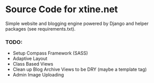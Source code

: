 # Source Code for xtine.net #

Simple website and blogging engine powered by Django and helper packages (see requirements.txt).

### TODO: ###
* Setup Compass Framework (SASS)
* Adaptive Layout
* Class Based Views
* Clean up Blog Archive Views to be DRY (maybe a template tag)
* Admin Image Uploading
